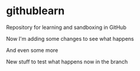 # githublearn
Repository for learning and sandboxing in GitHub

Now I'm adding some changes to see what happens

And even some more

New stuff to test what happens now in the branch